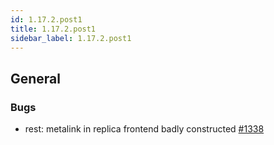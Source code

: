 ```yaml
---
id: 1.17.2.post1
title: 1.17.2.post1
sidebar_label: 1.17.2.post1
---
```


## General

### Bugs

-   rest: metalink in replica frontend badly constructed
    [\#1338](https://github.com/rucio/rucio/issues/1338)
